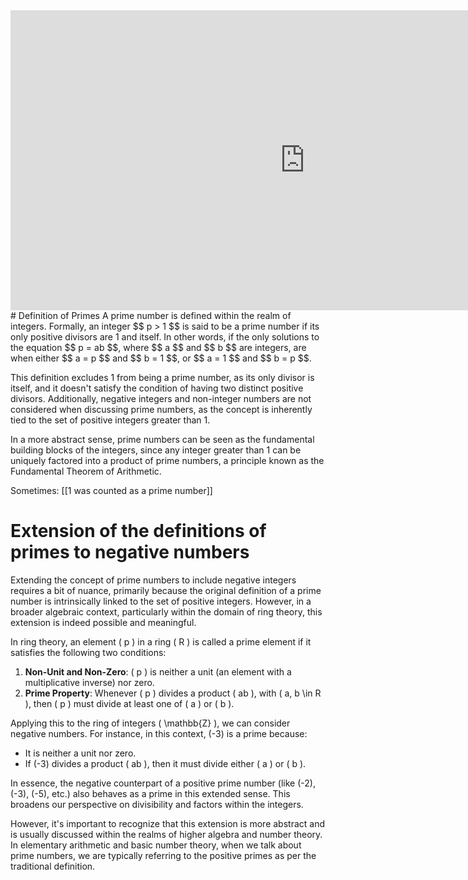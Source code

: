 <iframe width="941" height="480" src="https://www.youtube.com/embed/VRrP4US7idg?list=PL8yHsr3EFj53L8sMbzIhhXSAOpuZ1Fov8" title="Introduction to number theory lecture 5. Primes." frameborder="0" allow="accelerometer; autoplay; clipboard-write; encrypted-media; gyroscope; picture-in-picture; web-share" allowfullscreen></iframe>
# Definition of Primes
A prime number is defined within the realm of integers. Formally, an integer $$ p > 1 $$ is said to be a prime number if its only positive divisors are 1 and itself. In other words, if the only solutions to the equation $$ p = ab $$, where $$ a $$ and $$ b $$ are integers, are when either $$ a = p $$ and $$ b = 1 $$, or $$ a = 1 $$ and $$ b = p $$.

This definition excludes 1 from being a prime number, as its only divisor is itself, and it doesn't satisfy the condition of having two distinct positive divisors. Additionally, negative integers and non-integer numbers are not considered when discussing prime numbers, as the concept is inherently tied to the set of positive integers greater than 1.

In a more abstract sense, prime numbers can be seen as the fundamental building blocks of the integers, since any integer greater than 1 can be uniquely factored into a product of prime numbers, a principle known as the Fundamental Theorem of Arithmetic.

Sometimes: [[1 was counted as a prime number]]

# Extension of the definitions of primes to negative numbers

Extending the concept of prime numbers to include negative integers requires a bit of nuance, primarily because the original definition of a prime number is intrinsically linked to the set of positive integers. However, in a broader algebraic context, particularly within the domain of ring theory, this extension is indeed possible and meaningful.

In ring theory, an element \( p \) in a ring \( R \) is called a prime element if it satisfies the following two conditions:

1. **Non-Unit and Non-Zero**: \( p \) is neither a unit (an element with a multiplicative inverse) nor zero.
2. **Prime Property**: Whenever \( p \) divides a product \( ab \), with \( a, b \in R \), then \( p \) must divide at least one of \( a \) or \( b \).

Applying this to the ring of integers \( \mathbb{Z} \), we can consider negative numbers. For instance, in this context, \(-3\) is a prime because:

- It is neither a unit nor zero.
- If \(-3\) divides a product \( ab \), then it must divide either \( a \) or \( b \).

In essence, the negative counterpart of a positive prime number (like \(-2\), \(-3\), \(-5\), etc.) also behaves as a prime in this extended sense. This broadens our perspective on divisibility and factors within the integers.

However, it's important to recognize that this extension is more abstract and is usually discussed within the realms of higher algebra and number theory. In elementary arithmetic and basic number theory, when we talk about prime numbers, we are typically referring to the positive primes as per the traditional definition.




